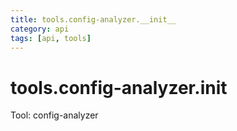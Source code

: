 ```yaml
---
title: tools.config-analyzer.__init__
category: api
tags: [api, tools]
---
```


# tools.config-analyzer.__init__

Tool: config-analyzer

